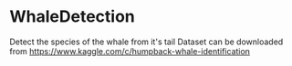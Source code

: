 # WhaleDetection
Detect the species of the whale from it's tail
Dataset can be downloaded from  https://www.kaggle.com/c/humpback-whale-identification
